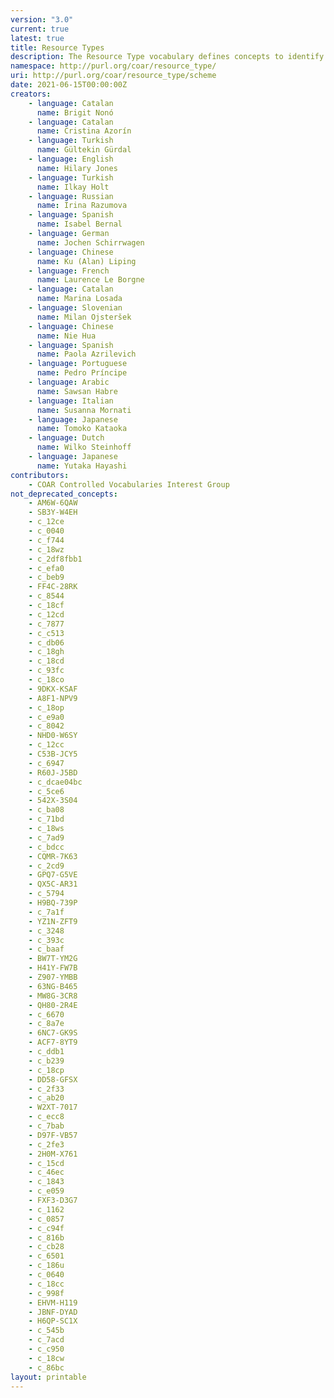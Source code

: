 ```yaml
---
version: "3.0"
current: true
latest: true
title: Resource Types
description: The Resource Type vocabulary defines concepts to identify the genre of a resource. Such resources, like publications, research data, audio and video objects, are typically deposited in institutional and thematic repositories or published in ejournals. This vocabulary supports a hierarchical model that relates narrower and broader concepts. Multilingual labels regard regional distinctions in language and term. Concepts of this vocabulary are mapped with terms and concepts of similar vocabularies and dictionaries.
namespace: http://purl.org/coar/resource_type/
uri: http://purl.org/coar/resource_type/scheme
date: 2021-06-15T00:00:00Z
creators:
    - language: Catalan
      name: Brigit Nonó
    - language: Catalan
      name: Cristina Azorín
    - language: Turkish
      name: Gültekin Gürdal
    - language: English
      name: Hilary Jones
    - language: Turkish
      name: Ilkay Holt
    - language: Russian
      name: Irina Razumova
    - language: Spanish
      name: Isabel Bernal
    - language: German
      name: Jochen Schirrwagen
    - language: Chinese
      name: Ku (Alan) Liping
    - language: French
      name: Laurence Le Borgne
    - language: Catalan
      name: Marina Losada
    - language: Slovenian
      name: Milan Ojsteršek
    - language: Chinese
      name: Nie Hua
    - language: Spanish
      name: Paola Azrilevich
    - language: Portuguese
      name: Pedro Príncipe
    - language: Arabic
      name: Sawsan Habre
    - language: Italian
      name: Susanna Mornati
    - language: Japanese
      name: Tomoko Kataoka
    - language: Dutch
      name: Wilko Steinhoff
    - language: Japanese
      name: Yutaka Hayashi
contributors:
    - COAR Controlled Vocabularies Interest Group
not_deprecated_concepts:
    - AM6W-6QAW
    - SB3Y-W4EH
    - c_12ce
    - c_0040
    - c_f744
    - c_18wz
    - c_2df8fbb1
    - c_efa0
    - c_beb9
    - FF4C-28RK
    - c_8544
    - c_18cf
    - c_12cd
    - c_7877
    - c_c513
    - c_db06
    - c_18gh
    - c_18cd
    - c_93fc
    - c_18co
    - 9DKX-KSAF
    - A8F1-NPV9
    - c_18op
    - c_e9a0
    - c_8042
    - NHD0-W6SY
    - c_12cc
    - C53B-JCY5
    - c_6947
    - R60J-J5BD
    - c_dcae04bc
    - c_5ce6
    - 542X-3S04
    - c_ba08
    - c_71bd
    - c_18ws
    - c_7ad9
    - c_bdcc
    - CQMR-7K63
    - c_2cd9
    - GPQ7-G5VE
    - QX5C-AR31
    - c_5794
    - H9BQ-739P
    - c_7a1f
    - YZ1N-ZFT9
    - c_3248
    - c_393c
    - c_baaf
    - BW7T-YM2G
    - H41Y-FW7B
    - Z907-YMBB
    - 63NG-B465
    - MW8G-3CR8
    - QH80-2R4E
    - c_6670
    - c_8a7e
    - 6NC7-GK9S
    - ACF7-8YT9
    - c_ddb1
    - c_b239
    - c_18cp
    - DD58-GFSX
    - c_2f33
    - c_ab20
    - W2XT-7017
    - c_ecc8
    - c_7bab
    - D97F-VB57
    - c_2fe3
    - 2H0M-X761
    - c_15cd
    - c_46ec
    - c_1843
    - c_e059
    - FXF3-D3G7
    - c_1162
    - c_0857
    - c_c94f
    - c_816b
    - c_cb28
    - c_6501
    - c_186u
    - c_0640
    - c_18cc
    - c_998f
    - EHVM-H119
    - JBNF-DYAD
    - H6QP-SC1X
    - c_545b
    - c_7acd
    - c_c950
    - c_18cw
    - c_86bc
layout: printable
---
```


